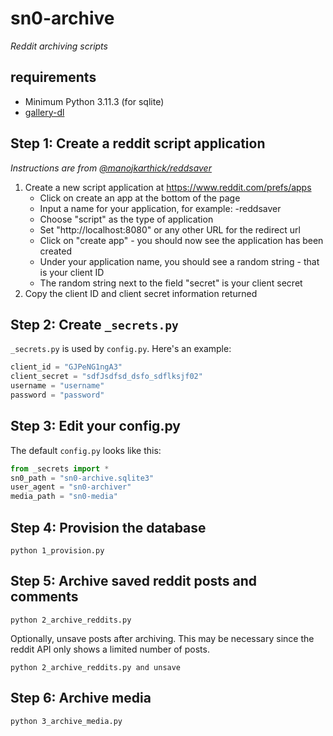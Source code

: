 # sn0-archive

*Reddit archiving scripts*

## requirements

- Minimum Python 3.11.3 (for sqlite)
- [gallery-dl](https://github.com/mikf/gallery-dl)

## Step 1: Create a reddit script application

*Instructions are from [@manojkarthick/reddsaver](https://github.com/manojkarthick/reddsaver)*

1. Create a new script application at https://www.reddit.com/prefs/apps
   - Click on create an app at the bottom of the page
   - Input a name for your application, for example: -reddsaver
   - Choose "script" as the type of application
   - Set "http://localhost:8080" or any other URL for the redirect url
   - Click on "create app" - you should now see the application has been created
   - Under your application name, you should see a random string - that is your client ID
   - The random string next to the field "secret" is your client secret
2. Copy the client ID and client secret information returned

## Step 2: Create `_secrets.py`

`_secrets.py` is used by `config.py`. Here's an example:

```py
client_id = "GJPeNG1ngA3"
client_secret = "sdfJsdfsd_dsfo_sdflksjf02"
username = "username"
password = "password"
```

## Step 3: Edit your config.py

The default `config.py` looks like this:

```py
from _secrets import *
sn0_path = "sn0-archive.sqlite3"
user_agent = "sn0-archiver"
media_path = "sn0-media"
```

## Step 4: Provision the database

```shell
python 1_provision.py
```

## Step 5: Archive saved reddit posts and comments

```shell
python 2_archive_reddits.py
```

Optionally, unsave posts after archiving. This may be necessary since the reddit API only shows a limited number of posts.

```shell
python 2_archive_reddits.py and unsave
```

## Step 6: Archive media

```shell
python 3_archive_media.py
```
